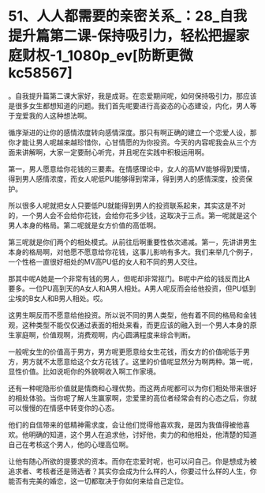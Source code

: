# 51、人人都需要的亲密关系_：28_自我提升篇第二课-保持吸引力，轻松把握家庭财权-1_1080p_ev[防断更微kc58567]

。自我提升篇第二课大家好，我是成哥。在恋爱期间呢，如何保持吸引力，那应该是很多女生都想知道的问题。我们首先呢要进行高姿态的心态建设，内化，男人等于宠爱我的人这种想法啊。

循序渐进的让你的感情浓度转向感情深度。那只有啊正确的建立一个恋爱人设，那你才能让男人呢越来越珍惜你，心甘情愿的为你投资。今天的内容呢我会从三个方面来讲解啊，大家一定要耐心听完，并且呢在实践中积极运用啊。

第一，男人愿意给你花钱的三要素。在情感理论中，女人的高MV能够得到爱情，得到男人感情浓度，而女人呢低PU能够得到常泽，得到男人的感情深度，投资保护。

所以很多人呢就把女人只要低PU就能得到男人的投资联系起来，其实这是不对的，一个男人会不会给你花钱，会给你花多少钱，这取决于三点。第一呢就是这个男人本身的格局。第二呢就是女方价值的高低啊。

第三呢就是你们两个的相处模式。从前往后啊重要性依次递减。第一，先讲讲男生本身的格局啊，对他愿不愿意给你花钱，这事儿影响有多大。我们来举几个例子，一个性格一直很好相处的MV高PU低的女人和不同的男人交往。

那其中呢A她是一个非常有钱的男人，但呢却非常抠门。B呢中产给的钱反而比A要多。一位PU高到天的A女人和A男人相处。A男人呢反而会给他投资，但PU低到尘埃的B女人和B男人相处。哎。

这男生啊反而不愿意给他投资。所以说不同的男人类型，他有着不同的格局和金钱观，这种类型不能仅仅通过表面的相处来看，而更应该的融入到一个男人本身的原生家庭啊，价值观啊，消费观啊，内心圆满程度来综合判断。

一般呢女生的价值高于男方，男方呢更愿意给女生花钱，而女方的价值呢低于男方，男方就不太愿意给这个女方花钱了。这里的价值呢显然分为啊两种。第一呢，显性价值。比如说呃你的外貌啊收入啊工作家境。

还有一种呢隐形价值就是情商和心理优势。而这两点呢都可以为你们相处带来很好的相处体验。当你呢了解人生赢家啊，恋爱里的高位者经常会有的心态之后，你就可以慢慢的在情感中转变你的心态。

他们的自信带来的低精神需求度，会让他们觉得他喜欢我，是因为我值得被他喜欢。他明确的知道，这个男人在追求他，讨好他，卖力的和他相处，他清楚的知道自己在考核这个男人，他的心理高位啊。

让他有随心所欲的提要求的资本。而你在恋爱时呢，也可以问自己。你是想成为被追求者、考核者还是筛选者？其实你会成为什么样的人，你要过什么样的人生，你能否有完美的婚恋，这一切都取决于你如何来给自己定位。

